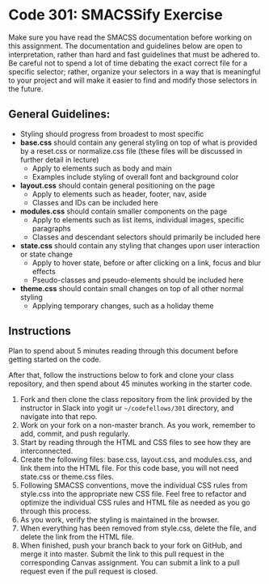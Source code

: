 # Code 301: SMACSSify Exercise

Make sure you have read the SMACSS documentation before working on this assignment. The documentation and guidelines below are open to interpretation, rather than hard and fast guidelines that must be adhered to. Be careful not to spend a lot of time debating the exact correct file for a specific selector; rather, organize your selectors in a way that is meaningful to your project and will make it easier to find and modify those selectors in the future.

## General Guidelines:

- Styling should progress from broadest to most specific
- **base.css** should contain any general styling on top of what is provided by a reset.css or normalize.css file (these files will be discussed in further detail in lecture)
  - Apply to elements such as body and main
  - Examples include styling of overall font and background color
- **layout.css** should contain general positioning on the page
  - Apply to elements such as header, footer, nav, aside
  - Classes and IDs can be included here
- **modules.css** should contain smaller components on the page
  - Apply to elements such as list items, individual images, specific paragraphs
  - Classes and descendant selectors should primarily be included here
- **state.css** should contain any styling that changes upon user interaction or state change
  - Apply to hover state, before or after clicking on a link, focus and blur effects
  - Pseudo-classes and pseudo-elements should be included here
- **theme.css** should contain small changes on top of all other normal styling
  - Applying temporary changes, such as a holiday theme

## Instructions

Plan to spend about 5 minutes reading through this document before getting started on the code.

After that, follow the instructions below to fork and clone your class repository, and then spend about 45 minutes working in the starter code.

1. Fork and then clone the class repository from the link provided by the instructor in Slack into yogit ur `~/codefellows/301` directory, and navigate into that repo.
1. Work on your fork on a non-master branch. As you work, remember to add, commit, and push regularly.
1. Start by reading through the HTML and CSS files to see how they are interconnected.
1. Create the following files: base.css, layout.css, and modules.css, and link them into the HTML file. For this code base, you will not need state.css or theme.css files.
1. Following SMACSS conventions, move the individual CSS rules from style.css into the appropriate new CSS file. Feel free to refactor and optimize the individual CSS rules and HTML file as needed as you go through this process.
1. As you work, verify the styling is maintained in the browser.
1. When everything has been removed from style.css, delete the file, and delete the link from the HTML file.
1. When finished, push your branch back to your fork on GitHub, and merge it into master. Submit the link to this pull request in the corresponding Canvas assignment. You can submit a link to a pull request even if the pull request is closed.
